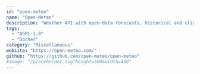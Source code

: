 ```yaml
---
id: "open-meteo"
name: "Open-Meteo"
description: "Weather API with open-data forecasts, historical and climate data from all major national weather services."
tags:
  - "AGPL-3.0"
  - "Docker"
category: "Miscellaneous"
website: "https://open-meteo.com/"
github: "https://github.com/open-meteo/open-meteo"
#image: "/placeholder.svg?height=300&width=400"
---
```


